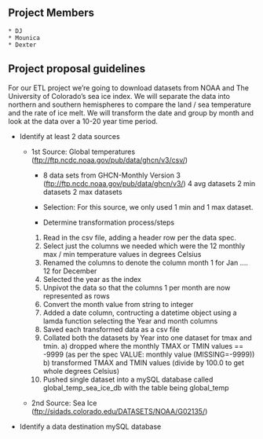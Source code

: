 ## Project Members
    * DJ
    * Mounica
    * Dexter

## Project proposal guidelines
For our ETL project we’re going to download datasets from NOAA and The University of Colorado’s sea ice index. We will separate the data into northern and southern hemispheres to compare the land / sea temperature and the rate of ice melt. We will transform the date and group by month and look at the data over a 10-20 year time period.

* Identify at least 2 data sources
    * 1st Source: Global temperatures (ftp://ftp.ncdc.noaa.gov/pub/data/ghcn/v3/csv/)
        * 8 data sets from GHCN-Monthly Version 3 (ftp://ftp.ncdc.noaa.gov/pub/data/ghcn/v3/)
        4 avg datasets
        2 min datasets
        2 max datasets
    
        * Selection: For this source, we only used 1 min and 1 max dataset. 

        * Determine transformation process/steps
        1. Read in the csv file, adding a header row per the data spec.
        2. Select just the columns we needed which were the 12 monthly max / min temperature values in degrees Celsius
        3. Renamed the columns to denote the column month 1 for Jan .... 12 for December
        4. Selected the year as the index
        5. Unpivot the data so that the columns 1 per month are now represented as rows
        6. Convert the month value from string to integer
        7. Added a date column, contructing a datetime object using a lamda function selecting the Year and month columns
        8. Saved each transformed data as a csv file
        9. Collated both the datasets by Year into one dataset for tmax and tmin.
            a) dropped where the monthly TMAX or TMIN values == -9999 (as per the spec VALUE: monthly value (MISSING=-9999))
            b) transformed TMAX and TMIN values (divide by 100.0 to get whole degrees Celsius)
        10. Pushed single dataset into a mySQL database called global_temp_sea_ice_db with the table being global_temp


    * 2nd Source: Sea Ice (ftp://sidads.colorado.edu/DATASETS/NOAA/G02135/)


* Identify a data destination 
    mySQL database
    